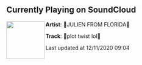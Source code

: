 ## Currently Playing on SoundCloud

[<img align="left" width="100" src="https://i1.sndcdn.com/artworks-mjYZ6OL6VUlVCgzV-nziR9g-t50x50.jpg">](https://soundcloud.com/julienfromflorida/plot-twist-lol)

**Artist**: 💛JULIEN FROM FLORIDA💛 

**Track**: 💛plot twist lol💛

Last updated at 12/11/2020 09:04

